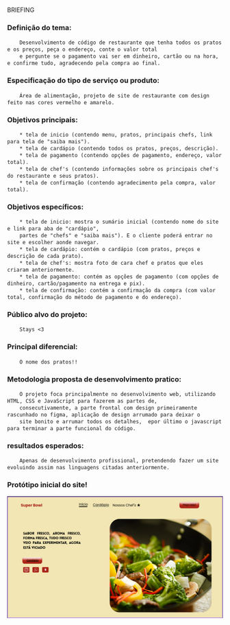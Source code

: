 BRIEFING
<div>
<h3> Definição do tema: </h2>
    <p>

        Desenvolvimento de código de restaurante que tenha todos os pratos e os preços, peça o endereço, conte o valor total
        e pergunte se o pagamento vai ser em dinheiro, cartão ou na hora, e confirme tudo, agradecendo pela compra ao final.
</div>

<div>
<h3> Especificação do tipo de serviço ou produto: </h3>
    <p>

        Área de alimentação, projeto de site de restaurante com design feito nas cores vermelho e amarelo.

</div>

<div>
<h3> Objetivos principais: </h3>
    <p>

        * tela de inicio (contendo menu, pratos, principais chefs, link para tela de "saiba mais").
        * tela de cardápio (contendo todos os pratos, preços, descrição).
        * tela de pagamento (contendo opções de pagamento, endereço, valor total).
        * tela de chef's (contendo informações sobre os principais chef's do restaurante e seus pratos).
        * tela de confirmação (contendo agradecimento pela compra, valor total).

</div>

<div>
<h3>Objetivos específicos:</h3>
    <p>

        * tela de inicio: mostra o sumário inicial (contendo nome do site e link para aba de "cardápio",
        partes de "chefs" e "saiba mais"). E o cliente poderá entrar no site e escolher aonde navegar.
        * tela de cardápio: contém o cardápio (com pratos, preços e descrição de cada prato).
        * tela de chef's: mostra foto de cara chef e pratos que eles criaram anteriormente.
        * tela de pagamento: contém as opções de pagamento (com opções de dinheiro, cartão/pagamento na entrega e pix).
        * tela de confirmação: contém a confirmação da compra (com valor total, confirmação do método de pagamento e do endereço).
</div>
<div>

<h3> Público alvo do projeto: </h3>
    <p>

        Stays <3
</div>

<div>
<h3> Principal diferencial: </h3>
    <p>
        
        O nome dos pratos!!
</div>

<div>
<h3> Metodologia proposta de desenvolvimento pratico: </h3>
    <p>

        O projeto foca principalmente no desenvolvimento web, utilizando HTML, CSS e JavaScript para fazerem as partes de,
        consecutivamente, a parte frontal com design primeiramente rascunhado no figma, aplicação de design arrumado para deixar o
        site bonito e arrumar todos os detalhes,  epor último o javascript para terminar a parte funcional do código.
</div>

<div>
<h3> resultados esperados: </h3>
    <p>

        Apenas de desenvolvimento profissional, pretendendo fazer um site evoluindo assim nas linguagens citadas anteriormente.
</div>

<div>

<h3> Protótipo inicial do site!</h3>
<img src = "prot.superb.png" alt="Foto inicial do protótipo do site!!" >
</div>

